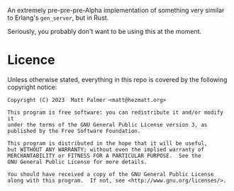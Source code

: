 An extremely pre-pre-pre-Alpha implementation of something very similar to Erlang's `gen_server`, but in Rust.

Seriously, you probably don't want to be using this at the moment.


# Licence

Unless otherwise stated, everything in this repo is covered by the following
copyright notice:

    Copyright (C) 2023  Matt Palmer <matt@hezmatt.org>

    This program is free software: you can redistribute it and/or modify it
    under the terms of the GNU General Public License version 3, as
    published by the Free Software Foundation.

    This program is distributed in the hope that it will be useful,
    but WITHOUT ANY WARRANTY; without even the implied warranty of
    MERCHANTABILITY or FITNESS FOR A PARTICULAR PURPOSE.  See the
    GNU General Public License for more details.

    You should have received a copy of the GNU General Public License
    along with this program.  If not, see <http://www.gnu.org/licenses/>.

